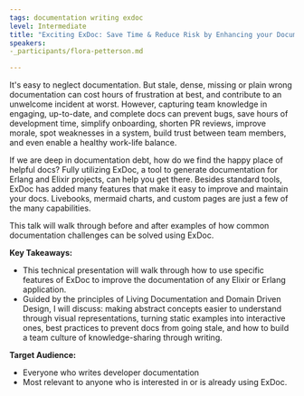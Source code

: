 ```yaml
---
tags: documentation writing exdoc
level: Intermediate
title: "Exciting ExDoc: Save Time & Reduce Risk by Enhancing your Documentation"
speakers:
-_participants/flora-petterson.md

---
```

It's easy to neglect documentation. But stale, dense, missing or plain wrong documentation can cost hours of frustration at best, and contribute to an unwelcome incident at worst. However, capturing team knowledge in engaging, up-to-date, and complete docs can prevent bugs, save hours of development time, simplify onboarding, shorten PR reviews, improve morale, spot weaknesses in a system, build trust between team members, and even enable a healthy work-life balance.

If we are deep in documentation debt, how do we find the happy place of helpful docs? Fully utilizing ExDoc, a tool to generate documentation for Erlang and Elixir projects, can help you get there. Besides standard tools, ExDoc has added many features that make it easy to improve and maintain your docs. Livebooks, mermaid charts, and custom pages are just a few of the many capabilities. 

This talk will walk through before and after examples of how common documentation challenges can be solved using ExDoc.

**Key Takeaways:**
- This technical presentation will walk through how to use specific features of ExDoc to improve the documentation of any Elixir or Erlang application.  
- Guided by the principles of Living Documentation and Domain Driven Design, I will discuss: making abstract concepts easier to understand through visual representations, turning static examples into interactive ones, best practices to prevent docs from going stale, and how to build a team culture of knowledge-sharing through writing.

**Target Audience:**
- Everyone who writes developer documentation
- Most relevant to anyone who is interested in or is already using ExDoc.

